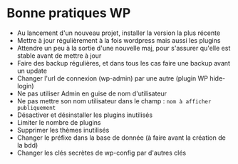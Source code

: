 # Bonne pratiques WP

- Au lancement d'un nouveau projet, installer la version la plus récente
- Mettre à jour régulièrement à la fois wordpress mais aussi les plugins
- Attendre un peu à la sortie d'une nouvelle maj, pour s'assurer qu'elle est stable avant de mettre à jour
- Faire des backup régulières, et dans tous les cas faire une backup avant un update
- Changer l'url de connexion (wp-admin) par une autre (plugin WP hide-login)
- Ne pas utiliser Admin en guise de nom d'utilisateur
- Ne pas mettre son nom utilisateur dans le champ : ``nom à afficher publiquement``
- Désactiver et désinstaller les plugins inutilisés
- Limiter le nombre de plugins
- Supprimer les thèmes inutilisés
- Changer le préfixe dans la base de donnée (à faire avant la création de la bdd)
- Changer les clés secrètes de wp-config par d'autres clés
